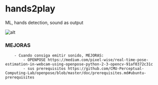 # hands2play
ML, hands detection, sound as output

![alt](https://davesamaniego2016.files.wordpress.com/2016/10/cat-catstruction-play-on-words-construction-cats-favim-com-4174852.jpeg?w=672 "catstruction")

### MEJORAS
        
        - Cuando consiga emitir sonido, MEJORAS:
            - OPENPOSE https://medium.com/pixel-wise/real-time-pose-estimation-in-webcam-using-openpose-python-2-3-opencv-91af0372c31c
            - sus prerequisitos https://github.com/CMU-Perceptual-Computing-Lab/openpose/blob/master/doc/prerequisites.md#ubuntu-prerequisites
            

